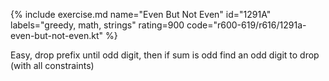 {% include exercise.md name="Even But Not Even" id="1291A" labels="greedy, math, strings" rating=900 code="r600-619/r616/1291a-even-but-not-even.kt" %}

Easy, drop prefix until odd digit, then if sum is odd find an odd digit to drop (with all constraints)

